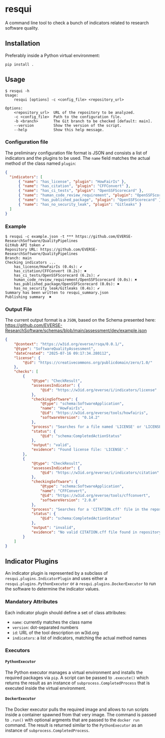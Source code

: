 # resqui

A command line tool to check a bunch of indicators related to research software
quality.

## Installation

Preferably inside a Python virtual environment:

```
pip install .
```

## Usage

```
$ resqui -h
Usage:
    resqui [options] -c <config_file> <repository_url>

Options:
    <repository_url>  URL of the repository to be analyzed.
    -c <config_file>  Path to the configuration file.
    -b <branch>       The Git branch to be checked [default: main].
    --version         Show the version of the script.
    --help            Show this help message.
```

### Configuration file

The preliminary configuration file format is JSON and consists a list
of indicators and the plugins to be used. The `name` field matches the
actual method of the class named `plugin`:

```json
{
  "indicators": [
	  { "name": "has_license", "plugin": "HowFairIs" },
	  { "name": "has_citation", "plugin": "CFFConvert" },
	  { "name": "has_ci_tests", "plugin": "OpenSSFScorecard" },
	  { "name": "human_code_review_requirement", "plugin": "OpenSSFScorecard" },
	  { "name": "has_published_package", "plugin": "OpenSSFScorecard" },
	  { "name": "has_no_security_leak", "plugin": "Gitleaks" }
  ]
}
```


### Example

```
$ resqui -c example.json -t *** https://github.com/EVERSE-ResearchSoftware/QualityPipelines
GitHub API token ✔
Repository URL: https://github.com/EVERSE-ResearchSoftware/QualityPipelines
Branch: main
Checking indicators ...
    has_license/HowFairIs (0.4s): ✔
    has_citation/CFFConvert (0.2s): ✖
    has_ci_tests/OpenSSFScorecard (6.2s): ✔
    human_code_review_requirement/OpenSSFScorecard (0.0s): ✖
    has_published_package/OpenSSFScorecard (0.0s): ✖
    has_no_security_leak/Gitleaks (0.4s): ✔
Summary has been written to resqui_summary.json
Publishing summary  ✖
```

### Output File

The current output format is a `JSON`, based on the Schema presented here: https://github.com/EVERSE-ResearchSoftware/schemas/blob/main/assessment/dev/example.json

```json
{
    "@context": "https://w3id.org/everse/rsqa/0.0.1/",
    "@type": "SoftwareQualityAssessment",
    "dateCreated": "2025-07-16 09:17:34.280112",
    "license": {
        "@id": "https://creativecommons.org/publicdomain/zero/1.0/"
    },
    "checks": [
        {
            "@type": "CheckResult",
            "assessesIndicator": {
                "@id": "https://w3id.org/everse/i/indicators/license"
            },
            "checkingSoftware": {
                "@type": "schema:SoftwareApplication",
                "name": "HowFairIs",
                "@id": "https://w3id.org/everse/tools/howfairis",
                "softwareVersion": "0.14.2"
            },
            "process": "Searches for a file named 'LICENSE' or 'LICENSE.md' in the repository root.",
            "status": {
                "@id": "schema:CompletedActionStatus"
            },
            "output": "valid",
            "evidence": "Found license file: 'LICENSE'."
        },
        {
            "@type": "CheckResult",
            "assessesIndicator": {
                "@id": "https://w3id.org/everse/i/indicators/citation"
            },
            "checkingSoftware": {
                "@type": "schema:SoftwareApplication",
                "name": "CFFConvert",
                "@id": "https://w3id.org/everse/tools/cffconvert",
                "softwareVersion": "2.0.0"
            },
            "process": "Searches for a 'CITATION.cff' file in the repository root and validates its syntax.",
            "status": {
                "@id": "schema:CompletedActionStatus"
            },
            "output": "invalid",
            "evidence": "No valid CITATION.cff file found in repository root."
        }
    ]
}
```
## Indicator Plugins

An indicator plugin is represented by a subclass of
`resqui.plugins.IndicatorPlugin` and uses either a
`resqui.plugins.PythonExecutor` or a `resqui.plugins.DockerExecutor` to run the
software to determine the indicator values.

### Mandatory Attributes

Each indicator plugin should define a set of class attributes:

- `name`: currently matches the class name
- `version`: dot-separated numbers
- `id`: URL of the tool description on w3id.org
- `indicators`: a list of indicators, matching the actual method names

### Executors

#### `PythonExecutor`

The Python executor manages a virtual environment and installs the required
packages via `pip`. A script can be passed to `.execute()` which returns the
result as an instance of `subprocess.CompletedProcess` that is executed inside
the virtual environment.

#### `DockerExecutor`

The Docker executor pulls the required image and allows to run scripts inside a
container spawned from that very image. The command is passed to `.run()` with
optional argments that are passed to the `docker run` command. The result is
returned similar to the `PythonExecutor` as an instance of
`subprocess.CompletedProcess`.
